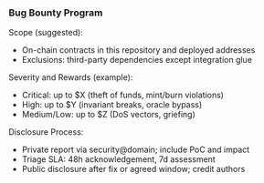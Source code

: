 ### Bug Bounty Program

Scope (suggested):
- On-chain contracts in this repository and deployed addresses
- Exclusions: third-party dependencies except integration glue

Severity and Rewards (example):
- Critical: up to $X (theft of funds, mint/burn violations)
- High: up to $Y (invariant breaks, oracle bypass)
- Medium/Low: up to $Z (DoS vectors, griefing)

Disclosure Process:
- Private report via security@domain; include PoC and impact
- Triage SLA: 48h acknowledgement, 7d assessment
- Public disclosure after fix or agreed window; credit authors
